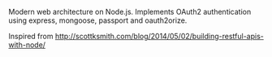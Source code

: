 Modern web architecture on Node.js.
Implements OAuth2 authentication using express, mongoose, passport and oauth2orize.

Inspired from http://scottksmith.com/blog/2014/05/02/building-restful-apis-with-node/